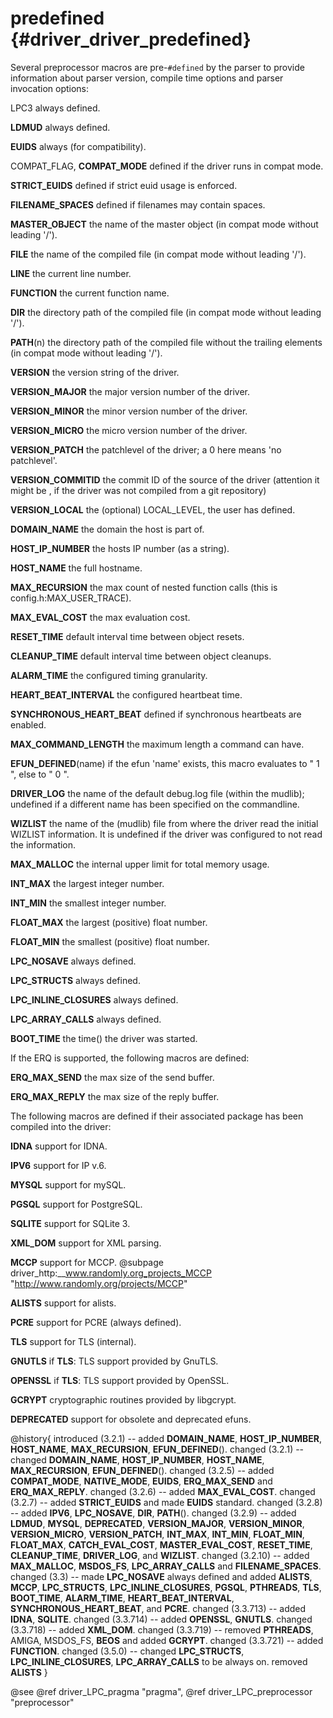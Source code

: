 predefined {#driver_driver_predefined}
======================================
Several preprocessor macros are pre-`#defined` by the parser to provide
information about parser version, compile time options and parser invocation
options:

LPC3
always defined.

__LDMUD__
always defined.

__EUIDS__
always (for compatibility).

COMPAT_FLAG, __COMPAT_MODE__
defined if the driver runs in compat mode.

__STRICT_EUIDS__
defined if strict euid usage is enforced.

__FILENAME_SPACES__
defined if filenames may contain spaces.

__MASTER_OBJECT__
the name of the master object (in compat mode without leading '/').

__FILE__
the name of the compiled file (in compat mode without leading '/').

__LINE__
the current line number.

__FUNCTION__
the current function name.

__DIR__
the directory path of the compiled file (in compat mode without
leading '/').

__PATH__(n)
the directory path of the compiled file
without the <n> trailing elements (in
compat mode without leading '/').

__VERSION__
the version string of the driver.

__VERSION_MAJOR__
the major version number of the driver.

__VERSION_MINOR__
the minor version number of the driver.

__VERSION_MICRO__
the micro version number of the driver.

__VERSION_PATCH__
the patchlevel of the driver; a 0 here
means 'no patchlevel'.

__VERSION_COMMITID__
the commit ID of the source of the driver
(attention it might be <unknown>, if the
driver was not compiled from a git
repository)

__VERSION_LOCAL__
the (optional) LOCAL_LEVEL, the user has
defined.

__DOMAIN_NAME__
the domain the host is part of.

__HOST_IP_NUMBER__
the hosts IP number (as a string).

__HOST_NAME__
the full hostname.

__MAX_RECURSION__
the max count of nested function calls
(this is config.h:MAX_USER_TRACE).

__MAX_EVAL_COST__
the max evaluation cost.

__RESET_TIME__
default interval time between object
resets.

__CLEANUP_TIME__
default interval time between object
cleanups.

__ALARM_TIME__
the configured timing granularity.

__HEART_BEAT_INTERVAL__
the configured heartbeat time.

__SYNCHRONOUS_HEART_BEAT__
defined if synchronous heartbeats are
enabled.

__MAX_COMMAND_LENGTH__
the maximum length a command can have.

__EFUN_DEFINED__(name)
if the efun 'name' exists, this
macro evaluates to " 1 ", else to " 0 ".

__DRIVER_LOG__
the name of the default debug.log file
(within the mudlib); undefined if a
different name has been specified on the
commandline.

__WIZLIST__
the name of the (mudlib) file from where
the driver read the initial WIZLIST
information. It is undefined if the driver
was configured to not read the
information.

__MAX_MALLOC__
the internal upper limit for total memory
usage.

__INT_MAX__
the largest integer number.

__INT_MIN__
the smallest integer number.

__FLOAT_MAX__
the largest (positive) float number.

__FLOAT_MIN__
the smallest (positive) float number.

__LPC_NOSAVE__
always defined.

__LPC_STRUCTS__
always defined.

__LPC_INLINE_CLOSURES__
always defined.

__LPC_ARRAY_CALLS__
always defined.

__BOOT_TIME__
the time() the driver was started.

If the ERQ is supported, the following macros are defined:

__ERQ_MAX_SEND__
the max size of the send buffer.

__ERQ_MAX_REPLY__
the max size of the reply buffer.

The following macros are defined if their associated package
has been compiled into the driver:

__IDNA__
support for IDNA.

__IPV6__
support for IP v.6.

__MYSQL__
support for mySQL.

__PGSQL__
support for PostgreSQL.

__SQLITE__
support for SQLite 3.

__XML_DOM__
support for XML parsing.

__MCCP__
support for MCCP.
@subpage driver_http:__www.randomly.org_projects_MCCP "http://www.randomly.org/projects/MCCP"

__ALISTS__
support for alists.

__PCRE__
support for PCRE (always defined).

__TLS__
support for TLS (internal).

__GNUTLS__
if __TLS__: TLS support provided by GnuTLS.

__OPENSSL__
if __TLS__: TLS support provided by OpenSSL.

__GCRYPT__
cryptographic routines provided by libgcrypt.

__DEPRECATED__
support for obsolete and deprecated efuns.

@history{
introduced (3.2.1) -- added __DOMAIN_NAME__, __HOST_IP_NUMBER__,
__HOST_NAME__, __MAX_RECURSION__, __EFUN_DEFINED__().
changed (3.2.1) -- changed __DOMAIN_NAME__, __HOST_IP_NUMBER__,
__HOST_NAME__, __MAX_RECURSION__, __EFUN_DEFINED__().
changed (3.2.5) -- added __COMPAT_MODE__, __NATIVE_MODE__, __EUIDS__,
__ERQ_MAX_SEND__ and __ERQ_MAX_REPLY__.
changed (3.2.6) -- added __MAX_EVAL_COST__.
changed (3.2.7) -- added __STRICT_EUIDS__ and made __EUIDS__ standard.
changed (3.2.8) -- added __IPV6__, __LPC_NOSAVE__, __DIR__, __PATH__().
changed (3.2.9) -- added __LDMUD__, __MYSQL__, __DEPRECATED__, __VERSION_MAJOR__,
__VERSION_MINOR__, __VERSION_MICRO__, __VERSION_PATCH__,
__INT_MAX__, __INT_MIN__, __FLOAT_MIN__, __FLOAT_MAX__,
__CATCH_EVAL_COST__, __MASTER_EVAL_COST__, __RESET_TIME__,
__CLEANUP_TIME__, __DRIVER_LOG__, and __WIZLIST__.
changed (3.2.10) -- added __MAX_MALLOC__, __MSDOS_FS__, __LPC_ARRAY_CALLS__
and __FILENAME_SPACES__.
changed (3.3) -- made __LPC_NOSAVE__ always defined and added __ALISTS__,
__MCCP__, __LPC_STRUCTS__, __LPC_INLINE_CLOSURES__, __PGSQL__,
__PTHREADS__, __TLS__, __BOOT_TIME__, __ALARM_TIME__,
__HEART_BEAT_INTERVAL__, __SYNCHRONOUS_HEART_BEAT__, and __PCRE__.
changed (3.3.713) -- added __IDNA__, __SQLITE__.
changed (3.3.714) -- added __OPENSSL__, __GNUTLS__.
changed (3.3.718) -- added __XML_DOM__.
changed (3.3.719) -- removed __PTHREADS__, AMIGA, MSDOS_FS, __BEOS__
and added __GCRYPT__.
changed (3.3.721) -- added __FUNCTION__.
changed (3.5.0) -- changed __LPC_STRUCTS__, __LPC_INLINE_CLOSURES__,
__LPC_ARRAY_CALLS__ to be always on.
removed __ALISTS__
}

@see @ref driver_LPC_pragma "pragma", @ref driver_LPC_preprocessor "preprocessor"
